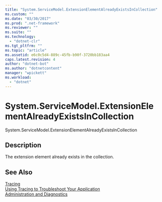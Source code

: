 ```yaml
---
title: "System.ServiceModel.ExtensionElementAlreadyExistsInCollection"
ms.custom: ""
ms.date: "03/30/2017"
ms.prod: ".net-framework"
ms.reviewer: ""
ms.suite: ""
ms.technology: 
  - "dotnet-clr"
ms.tgt_pltfrm: ""
ms.topic: "article"
ms.assetid: e6c0c5d4-889c-45fb-b90f-3720bb183aa4
caps.latest.revision: 4
author: "dotnet-bot"
ms.author: "dotnetcontent"
manager: "wpickett"
ms.workload: 
  - "dotnet"
---
```

# System.ServiceModel.ExtensionElementAlreadyExistsInCollection
System.ServiceModel.ExtensionElementAlreadyExistsInCollection  
  
## Description  
 The extension element already exists in the collection.  
  
## See Also  
 [Tracing](../../../../../docs/framework/wcf/diagnostics/tracing/index.md)  
 [Using Tracing to Troubleshoot Your Application](../../../../../docs/framework/wcf/diagnostics/tracing/using-tracing-to-troubleshoot-your-application.md)  
 [Administration and Diagnostics](../../../../../docs/framework/wcf/diagnostics/index.md)

